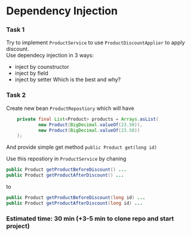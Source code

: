 # Dependency Injection

### Task 1
Try to implement `ProductService` to use `ProductDiscountApplier` to apply discount. \
Use dependecy injection in 3 ways: 
- inject by counstructor
- inject by field
- inject by setter
Which is the best and why?


### Task 2
Create new bean `ProductRepostiory` which will have
```java
    private final List<Product> products = Arrays.asList(
            new Product(BigDecimal.valueOf(23.50)),  
            new Product(BigDecimal.valueOf(23.50))
    );
```

And provide simple get method `public Product get(long id)`

Use this repostiory in `ProductService` by chaning 
```java
public Product getProductBeforeDiscount() ...
public Product getProductAfterDiscount() ...
```
to
```java
public Product getProductBeforeDiscount(long id) ...
public Product getProductAfterDiscount(long id) ...
```

### Estimated time: 30 min (+3-5 min to clone repo and start project)